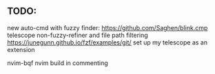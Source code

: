 TODO:
-----------
new auto-cmd with fuzzy finder: https://github.com/Saghen/blink.cmp
telescope non-fuzzy-refiner and file path filtering
https://junegunn.github.io/fzf/examples/git/
set up my telescope as an extension

nvim-bqf
nvim build in commenting
